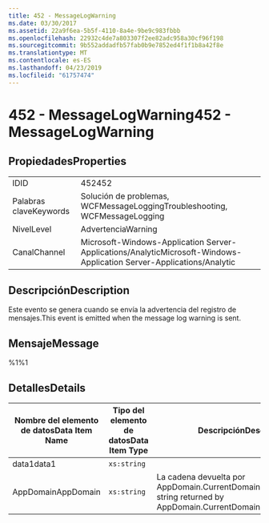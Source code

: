 ```yaml
---
title: 452 - MessageLogWarning
ms.date: 03/30/2017
ms.assetid: 22a9f6ea-5b5f-4110-8a4e-9be9c983fbbb
ms.openlocfilehash: 22932c4de7a803307f2ee82adc958a30cf96f198
ms.sourcegitcommit: 9b552addadfb57fab0b9e7852ed4f1f1b8a42f8e
ms.translationtype: MT
ms.contentlocale: es-ES
ms.lasthandoff: 04/23/2019
ms.locfileid: "61757474"
---
```

# <a name="452---messagelogwarning"></a><span data-ttu-id="1b044-102">452 - MessageLogWarning</span><span class="sxs-lookup"><span data-stu-id="1b044-102">452 - MessageLogWarning</span></span>
## <a name="properties"></a><span data-ttu-id="1b044-103">Propiedades</span><span class="sxs-lookup"><span data-stu-id="1b044-103">Properties</span></span>  
  
|||  
|-|-|  
|<span data-ttu-id="1b044-104">ID</span><span class="sxs-lookup"><span data-stu-id="1b044-104">ID</span></span>|<span data-ttu-id="1b044-105">452</span><span class="sxs-lookup"><span data-stu-id="1b044-105">452</span></span>|  
|<span data-ttu-id="1b044-106">Palabras clave</span><span class="sxs-lookup"><span data-stu-id="1b044-106">Keywords</span></span>|<span data-ttu-id="1b044-107">Solución de problemas, WCFMessageLogging</span><span class="sxs-lookup"><span data-stu-id="1b044-107">Troubleshooting, WCFMessageLogging</span></span>|  
|<span data-ttu-id="1b044-108">Nivel</span><span class="sxs-lookup"><span data-stu-id="1b044-108">Level</span></span>|<span data-ttu-id="1b044-109">Advertencia</span><span class="sxs-lookup"><span data-stu-id="1b044-109">Warning</span></span>|  
|<span data-ttu-id="1b044-110">Canal</span><span class="sxs-lookup"><span data-stu-id="1b044-110">Channel</span></span>|<span data-ttu-id="1b044-111">Microsoft-Windows-Application Server-Applications/Analytic</span><span class="sxs-lookup"><span data-stu-id="1b044-111">Microsoft-Windows-Application Server-Applications/Analytic</span></span>|  
  
## <a name="description"></a><span data-ttu-id="1b044-112">Descripción</span><span class="sxs-lookup"><span data-stu-id="1b044-112">Description</span></span>  
 <span data-ttu-id="1b044-113">Este evento se genera cuando se envía la advertencia del registro de mensajes.</span><span class="sxs-lookup"><span data-stu-id="1b044-113">This event is emitted when the message log warning is sent.</span></span>  
  
## <a name="message"></a><span data-ttu-id="1b044-114">Mensaje</span><span class="sxs-lookup"><span data-stu-id="1b044-114">Message</span></span>  
 <span data-ttu-id="1b044-115">%1</span><span class="sxs-lookup"><span data-stu-id="1b044-115">%1</span></span>  
  
## <a name="details"></a><span data-ttu-id="1b044-116">Detalles</span><span class="sxs-lookup"><span data-stu-id="1b044-116">Details</span></span>  
  
|<span data-ttu-id="1b044-117">Nombre del elemento de datos</span><span class="sxs-lookup"><span data-stu-id="1b044-117">Data Item Name</span></span>|<span data-ttu-id="1b044-118">Tipo del elemento de datos</span><span class="sxs-lookup"><span data-stu-id="1b044-118">Data Item Type</span></span>|<span data-ttu-id="1b044-119">Descripción</span><span class="sxs-lookup"><span data-stu-id="1b044-119">Description</span></span>|  
|--------------------|--------------------|-----------------|  
|<span data-ttu-id="1b044-120">data1</span><span class="sxs-lookup"><span data-stu-id="1b044-120">data1</span></span>|`xs:string`||  
|<span data-ttu-id="1b044-121">AppDomain</span><span class="sxs-lookup"><span data-stu-id="1b044-121">AppDomain</span></span>|`xs:string`|<span data-ttu-id="1b044-122">La cadena devuelta por AppDomain.CurrentDomain.FriendlyName.</span><span class="sxs-lookup"><span data-stu-id="1b044-122">The string returned by AppDomain.CurrentDomain.FriendlyName.</span></span>|
